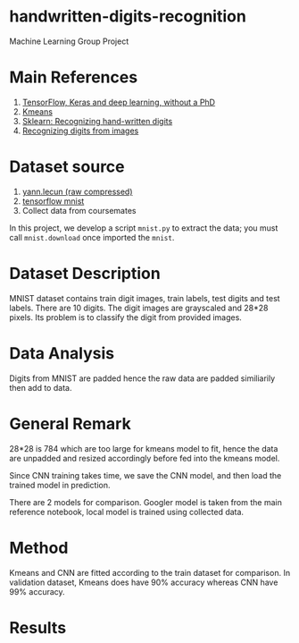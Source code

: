 # handwritten-digits-recognition
Machine Learning Group Project

# Main References
1. [TensorFlow, Keras and deep learning, without a PhD](https://codelabs.developers.google.com/codelabs/cloud-tensorflow-mnist#0)
2. [Kmeans](https://github.com/sharmaroshan/MNIST-Using-K-means/blob/master/KMeans%20Clustering%20for%20Imagery%20Analysis%20(Jupyter%20Notebook).ipynb)
3. [Sklearn: Recognizing hand-written digits](https://scikit-learn.org/stable/auto_examples/classification/plot_digits_classification.html#sphx-glr-auto-examples-classification-plot-digits-classification-py)
4. [Recognizing digits from images](https://yash-kukreja-98.medium.com/recognizing-handwritten-digits-in-real-life-images-using-cnn-3b48a9ae5e3) 

# Dataset source
1. [yann.lecun (raw compressed)](https://yann.lecun.com/exdb/mnist/)
2. [tensorflow mnist](https://www.tensorflow.org/datasets/catalog/mnist)
3. Collect data from coursemates

In this project, we develop a script `mnist.py` to extract the data; you must call `mnist.download` once imported the `mnist`.

# Dataset Description
MNIST dataset contains train digit images, train labels, test digits and test labels. There are 10 digits. The digit images are grayscaled and 28*28 pixels. Its problem is to classify the digit from provided images.

# Data Analysis
Digits from MNIST are padded hence the raw data are padded similiarily then add to data.

# General Remark
28*28 is 784 which are  too large for kmeans model to fit, hence the data are unpadded and resized accordingly before fed into the kmeans model.

Since CNN training takes time, we save the CNN model, and then load the trained model in prediction. 

There are 2 models for comparison. Googler model is taken from the main reference notebook, local model is trained using collected data.

# Method

Kmeans and CNN are fitted according to the train dataset for comparison. In validation dataset, Kmeans does have 90% accuracy whereas CNN have 99% accuracy.

# Results


